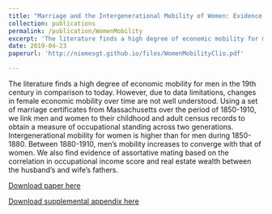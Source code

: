 ```yaml
---
title: "Marriage and the Intergenerational Mobility of Women: Evidence from Marriage Certificates 1850-1910,  with Katherine Eriksson and Jacqueline Craig"
collection: publications
permalink: /publication/WomenMobility
excerpt: 'The literature finds a high degree of economic mobility for men in the 19th century in comparison to today. However, due to data limitations, changes in female economic mobility over time are not well understood. Using a set of marriage certificates from Massachusetts over the period of 1850-1910, we link men and women to their childhood and adult census records to obtain a measure of occupational standing across two generations. Intergenerational mobility for women is higher than for men during 1850-1880. Between 1880-1910, men’s mobility increases to converge with that of women. We also find evidence of assortative mating based on the correlation in occupational income score and real estate wealth between the husband’s and wife’s fathers.'
date: 2019-04-23
paperurl: 'http://niemesgt.github.io/files/WomenMobilityClio.pdf'

---
```

The literature finds a high degree of economic mobility for men in the 19th century in comparison to today. However, due to data limitations, changes in female economic mobility over time are not well understood. Using a set of marriage certificates from Massachusetts over the period of 1850-1910, we link men and women to their childhood and adult census records to obtain a measure of occupational standing across two generations. Intergenerational mobility for women is higher than for men during 1850-1880. Between 1880-1910, men’s mobility increases to converge with that of women. We also find evidence of assortative mating based on the correlation in occupational income score and real estate wealth between the husband’s and wife’s fathers.

[Download paper here](http://niemesgt.github.io/files/WomenMobilityClio.pdf)

[Download supplemental appendix here](http://niemesgt.github.io/files/WomenMobilityClioAppendix.pdf)

